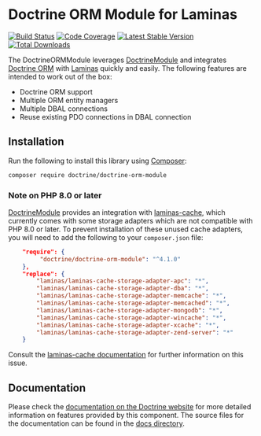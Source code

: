 Doctrine ORM Module for Laminas
===============================

[![Build Status](https://github.com/doctrine/DoctrineORMModule/actions/workflows/continuous-integration.yml/badge.svg)](https://github.com/doctrine/DoctrineORMModule/actions/workflows/continuous-integration.yml?query=branch%3A4.1.x)
[![Code Coverage](https://codecov.io/gh/doctrine/DoctrineORMModule/branch/4.1.x/graph/badge.svg)](https://codecov.io/gh/doctrine/DoctrineORMModule/branch/4.1.x)
[![Latest Stable Version](https://poser.pugx.org/doctrine/doctrine-orm-module/v/stable.png)](https://packagist.org/packages/doctrine/doctrine-orm-module)
[![Total Downloads](https://poser.pugx.org/doctrine/doctrine-orm-module/downloads.png)](https://packagist.org/packages/doctrine/doctrine-orm-module)

The DoctrineORMModule leverages [DoctrineModule](https://github.com/doctrine/DoctrineModule/) and integrates
[Doctrine ORM](https://github.com/doctrine/orm) with [Laminas](https://getlaminas.org/) quickly
and easily. The following features are intended to work out of the box: 

  - Doctrine ORM support
  - Multiple ORM entity managers
  - Multiple DBAL connections
  - Reuse existing PDO connections in DBAL connection

## Installation

Run the following to install this library using [Composer](https://getcomposer.org/):

```bash
composer require doctrine/doctrine-orm-module
```

### Note on PHP 8.0 or later

[DoctrineModule](https://github.com/doctrine/DoctrineModule/) provides an integration with 
[laminas-cache](https://docs.laminas.dev/laminas-cache/), which currently comes with some storage adapters which 
are not compatible with PHP 8.0 or later. To prevent installation of these unused cache adapters, you will need 
to add the following to your `composer.json` file:

```json
    "require": {
         "doctrine/doctrine-orm-module": "^4.1.0"
    },
    "replace": {
        "laminas/laminas-cache-storage-adapter-apc": "*",
        "laminas/laminas-cache-storage-adapter-dba": "*",
        "laminas/laminas-cache-storage-adapter-memcache": "*",
        "laminas/laminas-cache-storage-adapter-memcached": "*",
        "laminas/laminas-cache-storage-adapter-mongodb": "*",
        "laminas/laminas-cache-storage-adapter-wincache": "*",
        "laminas/laminas-cache-storage-adapter-xcache": "*",
        "laminas/laminas-cache-storage-adapter-zend-server": "*"
    }
```

Consult the [laminas-cache documentation](https://docs.laminas.dev/laminas-cache/installation/#avoid-unused-cache-adapters-are-being-installed)
for further information on this issue.

## Documentation

Please check the [documentation on the Doctrine website](https://www.doctrine-project.org/projects/doctrine-orm-module.html)
for more detailed information on features provided by this component. The source files for the documentation can be
found in the [docs directory](./docs/en).
